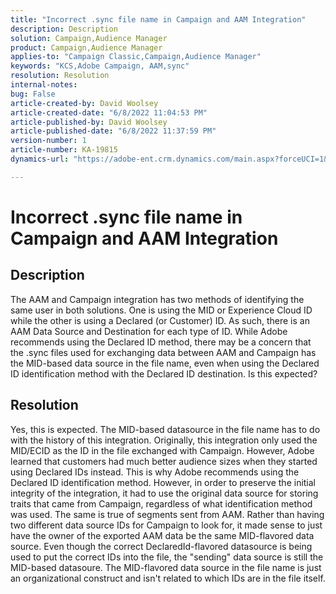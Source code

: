 ```yaml
---
title: "Incorrect .sync file name in Campaign and AAM Integration"
description: Description
solution: Campaign,Audience Manager
product: Campaign,Audience Manager
applies-to: "Campaign Classic,Campaign,Audience Manager"
keywords: "KCS,Adobe Campaign, AAM,sync"
resolution: Resolution
internal-notes: 
bug: False
article-created-by: David Woolsey
article-created-date: "6/8/2022 11:04:53 PM"
article-published-by: David Woolsey
article-published-date: "6/8/2022 11:37:59 PM"
version-number: 1
article-number: KA-19815
dynamics-url: "https://adobe-ent.crm.dynamics.com/main.aspx?forceUCI=1&pagetype=entityrecord&etn=knowledgearticle&id=7dd5f164-7fe7-ec11-bb3c-000d3a3b1f18"

---
```

# Incorrect .sync file name in Campaign and AAM Integration

## Description


The AAM and Campaign integration has two methods of identifying the same user in both solutions. One is using the MID or Experience Cloud ID while the other is using a Declared (or Customer) ID. As such, there is an AAM Data Source and Destination for each type of ID. While Adobe recommends using the Declared ID method, there may be a concern that the .sync files used for exchanging data between AAM and Campaign has the MID-based data source in the file name, even when using the Declared ID identification method with the Declared ID destination. Is this expected?


## Resolution


Yes, this is expected. The MID-based datasource in the file name has to do with the history of this integration. Originally, this integration only used the MID/ECID as the ID in the file exchanged with Campaign. However, Adobe learned that customers had much better audience sizes when they started using Declared IDs instead. This is why Adobe recommends using the Declared ID identification method. However, in order to preserve the initial integrity of the integration, it had to use the original data source for storing traits that came from Campaign, regardless of what identification method was used. The same is true of segments sent from AAM. Rather than having two different data source IDs for Campaign to look for, it made sense to just have the owner of the exported AAM data be the same MID-flavored data source. Even though the correct DeclaredId-flavored datasource is being used to put the correct IDs into the file, the "sending" data source is still the MID-based datasoure. The MID-flavored data source in the file name is just an organizational construct and isn't related to which IDs are in the file itself.
